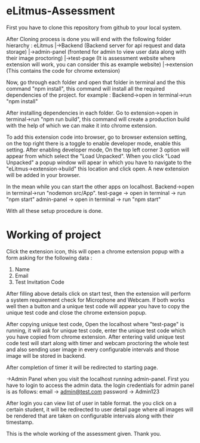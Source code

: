 # eLitmus-Assessment

First you have to clone this repository from github to your local system.

After Cloning process is done you will end with the following folder hierarchy :
eLitmus
  |->Backend (Backend server for api request and data storage)
  |->admin-panel (frontend for admin to view user data along with their image proctoring)
  |->test-page   (It is assessment website where extension will work, you can consider this as example website)
  |->extension   (This contains the code for chrome extension)
  
Now, go through each folder and open that folder in terminal and the this command "npm install", this command will install all the required dependencies of the project.
for example : Backend->open in terminal->run "npm install"

After installing dependencies in each folder.
Go to extension->open in terminal->run "npm run build", this command will create a production build with the help of which we can make it into chrome extension.

To add this extension code into browser, go to browser extension setting, on the top right there is a toggle to enable developer mode, enable this setting.
After enabling developer mode, On the top left corner 3 option will appear from which select the "Load Unpacked".
When you click "Load Unpacked" a popup window will apear in which you have to navigate to the "eLitmus->extension->build" this location and click open.
A new extension will be added in your browser.

In the mean while you can start the other apps on localhost.
Backend->open in terminal->run "nodemon src/App".
test-page -> open in terminal -> run "npm start"
admin-panel -> open in terminal -> run "npm start"


With all these setup procedure is done.

# Working of project

Click the extension icon, this will open a chrome extension popup with a form asking for the following data : 
1. Name
2. Email
3. Test Invitation Code

After filling above details click on start test, then the extension will perform a system requirement check for Microphone and Webcam. If both works well then a button and a unique test code will appear you have to copy the unique test code and close the chrome extension popup.

After copying unique test code, Open the localhost where "test-page" is running, it will ask for unique test code, enter the unique test code which you have copied from chrome extension. After entering valid unique test code test will start along with timer and webcam proctoring the whole test and also sending user image in every configurable intervals and those image will be stored in backend.

After completion of timer it will be redirected to starting page.

->Admin Panel
when you visit the localhost running admin-panel. First you have to login to access the admin data. the login credentials for admin panel is as follows:
email -> admin@test.com
password -> Admin123

After login you can view list of user in table format.
the you click on a certain student, it will be redirected to user detail page where all images will be rendered that are taken on configurable intervals
along with their timestamp.



This is the whole working of the assessment given.
Thank you.
